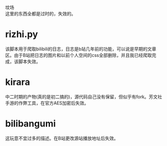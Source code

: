 坟场<br>
这里的东西全都是过时的，失效的。
# rizhi.py
该脚本用于爬取bilibili的日志，日志是b站几年前的功能，可以说是早期的文章区。由于B站把日志的图片和以前个人空间的css全部删除，并且我已经爬取完成，该脚本失效。
# kirara
中二时期的产物(真的是初二搞的)，源代码自己没有保留，但似乎有fork。芳文社手游的作弊工具，在官方AES加密后失效。
# bilibangumi
这玩意不宜过多的描述。在B站更改源站播放地址后失效。
